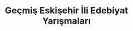 ---
layout: old
headline: "Geçmiş Eskişehir İli Edebiyat Yarışmaları"
title: "Geçmiş Eskişehir İli Edebiyat Yarışmaları"
key: "eskişehir"
description: "Geçmiş Eskişehir İli Edebiyat Yarışmaları, Geçmiş Eskişehir Şiir Yarışmaları, Geçmiş Eskişehir Öykü Yarışmaları"
permalink: "gecmis-eskisehir-edebiyat-yarismalari/"
---